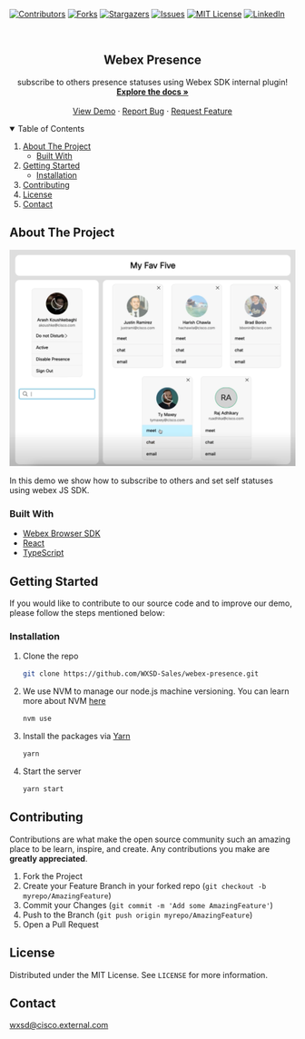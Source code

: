 [![Contributors][contributors-shield]][contributors-url]
[![Forks][forks-shield]][forks-url]
[![Stargazers][stars-shield]][stars-url]
[![Issues][issues-shield]][issues-url]
[![MIT License][license-shield]][license-url]
[![LinkedIn][linkedin-shield]][linkedin-url]

<!-- PROJECT LOGO -->
<br />
<p align="center">
  <h2 align="center">Webex Presence</h2>

  <p align="center">
  subscribe to others presence statuses using Webex SDK internal plugin! 
    <br />
    <a href="https://github.com/WXSD-Sales/webex-presence"><strong>Explore the docs »</strong></a>
    <br />
    <br />
    <a href="https://wxsd-sales.github.io/webex-presence/">View Demo</a>
    ·
    <a href="https://github.com/WXSD-Sales/webex-presence/issues">Report Bug</a>
    ·
    <a href="https://github.com/WXSD-Sales/webex-presence/issues">Request Feature</a>
  </p>
</p>

<!-- TABLE OF CONTENTS -->
<details open="open">
  <summary>Table of Contents</summary>
  <ol>
    <li>
      <a href="#about-the-project">About The Project</a>
      <ul>
        <li><a href="#built-with">Built With</a></li>
      </ul>
    </li>
    <li>
      <a href="#getting-started">Getting Started</a>
      <ul>
        <li><a href="#installation">Installation</a></li>
      </ul>
    </li>
    <li><a href="#contributing">Contributing</a></li>
    <li><a href="#license">License</a></li>
    <li><a href="#contact">Contact</a></li>
  </ol>
</details>

<!-- ABOUT THE PROJECT -->

## About The Project

[![production-screenshot](assets/images/presence.png)](https://www.youtube.com/watch?v=WZjizs5ZHas)

In this demo we show how to subscribe to others and set self statuses using webex JS SDK.

### Built With

- [Webex Browser SDK](https://github.com/webex/webex-js-sdk)
- [React](https://reactjs.org)
- [TypeScript](https://www.typescriptlang.org/)

<!-- GETTING STARTED -->

## Getting Started

If you would like to contribute to our source code and to improve our demo, please follow the steps mentioned below:

### Installation

1. Clone the repo
   ```sh
   git clone https://github.com/WXSD-Sales/webex-presence.git
   ```
2. We use NVM to manage our node.js machine versioning. You can learn more about NVM [here](https://github.com/nvm-sh/nvm)
   ```sh
   nvm use
   ```
3. Install the packages via [Yarn](https://classic.yarnpkg.com/en/)
   ```sh
   yarn
   ```
4. Start the server
   ```sh
   yarn start
   ```

<!-- CONTRIBUTING -->

## Contributing

Contributions are what make the open source community such an amazing place to be learn, inspire, and create. Any contributions you make are **greatly appreciated**.

1. Fork the Project
2. Create your Feature Branch in your forked repo (`git checkout -b myrepo/AmazingFeature`)
3. Commit your Changes (`git commit -m 'Add some AmazingFeature'`)
4. Push to the Branch (`git push origin myrepo/AmazingFeature`)
5. Open a Pull Request

<!-- LICENSE -->

## License

Distributed under the MIT License. See `LICENSE` for more information.

<!-- CONTACT -->

## Contact

wxsd@cisco.external.com

<!-- MARKDOWN LINKS & IMAGES -->
<!-- https://www.markdownguide.org/basic-syntax/#reference-style-links -->

[contributors-shield]: https://img.shields.io/github/contributors/WXSD-Sales/WebexVoicea.svg?style=for-the-badge
[contributors-url]: https://github.com/WXSD-Sales/WebexVoicea/graphs/contributors
[forks-shield]: https://img.shields.io/github/forks/WXSD-Sales/WebexVoicea.svg?style=for-the-badge
[forks-url]: https://github.com/WXSD-Sales/WebexVoicea/network/members
[stars-shield]: https://img.shields.io/github/stars/WXSD-Sales/WebexVoicea.svg?style=for-the-badge
[stars-url]: https://github.com/WXSD-Sales/WebexVoicea/stargazers
[issues-shield]: https://img.shields.io/github/issues/WXSD-Sales/WebexVoicea.svg?style=for-the-badge
[issues-url]: https://github.com/WXSD-Sales/WebexVoicea/issues
[license-shield]: https://img.shields.io/github/license/WXSD-Sales/WebexVoicea.svg?style=for-the-badge
[license-url]: https://github.com/WXSD-Sales/WebexVoicea/blob/master/LICENSE.txt
[linkedin-shield]: https://img.shields.io/badge/-LinkedIn-black.svg?style=for-the-badge&logo=linkedin&colorB=555
[linkedin-url]: https://www.linkedin.com/in/arash-koushkebaghi-9b1701a4/
[product-screenshot]: assets/images/presence.png